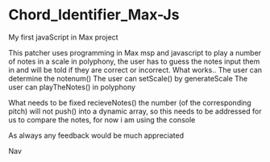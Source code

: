 # Chord_Identifier_Max-Js

My first javaScript in Max project

This patcher uses programming in Max msp and javascript to play a number of notes in a scale in polyphony, the user has to guess the notes input them in and will be told if they are correct or incorrect. 
What works..
The user can determine the notenum()
The user can setScale() by generateScale
The user can playTheNotes() in polyphony

What needs to be fixed
recieveNotes() the number (of the corresponding pitch) will not push() into a dynamic array, so this needs to be addressed for us to compare the notes, for now i am using the console

As always any feedback would be much appreciated

Nav
